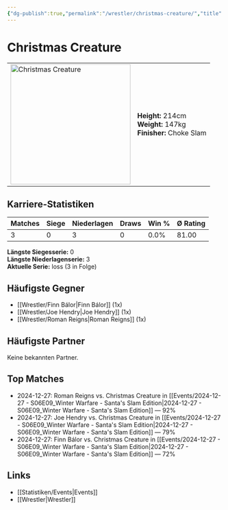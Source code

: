 ```yaml
---
{"dg-publish":true,"permalink":"/wrestler/christmas-creature/","title":"Christmas Creature","tags":["wrestler"],"noteIcon":""}
---
```



# Christmas Creature

<table>
        <tr>
        <td><img src="https://github.com/CptSpaulding1980/choke-slam-wrestling/releases/download/images/Christmas_Creature.png" width="280" alt="Christmas Creature"></td>
        <td>
        <b>Height:</b> 214cm<br>
        <b>Weight:</b> 147kg<br>
        <b>Finisher:</b> Choke Slam<br>
        </td>
        </tr>
        </table>
        
## Karriere-Statistiken

| Matches | Siege | Niederlagen | Draws | Win % | Ø Rating |
|---------|-------|-------------|-------|-------|-----------|
| 3 | 0 | 3 | 0 | 0.0% | 81.00 |

**Längste Siegesserie:** 0<br>**Längste Niederlagenserie:** 3<br>**Aktuelle Serie:** loss (3 in Folge)


## Häufigste Gegner
- [[Wrestler/Finn Bálor\|Finn Bálor]] (1x)
- [[Wrestler/Joe Hendry\|Joe Hendry]] (1x)
- [[Wrestler/Roman Reigns\|Roman Reigns]] (1x)

## Häufigste Partner
Keine bekannten Partner.

## Top Matches
- 2024-12-27: Roman Reigns vs. Christmas Creature in [[Events/2024-12-27 - S06E09_Winter Warfare - Santa's Slam Edition\|2024-12-27 - S06E09_Winter Warfare - Santa's Slam Edition]] — 92%
- 2024-12-27: Joe Hendry vs. Christmas Creature in [[Events/2024-12-27 - S06E09_Winter Warfare - Santa's Slam Edition\|2024-12-27 - S06E09_Winter Warfare - Santa's Slam Edition]] — 79%
- 2024-12-27: Finn Bálor vs. Christmas Creature in [[Events/2024-12-27 - S06E09_Winter Warfare - Santa's Slam Edition\|2024-12-27 - S06E09_Winter Warfare - Santa's Slam Edition]] — 72%

## Links
- [[Statistiken/Events\|Events]]
- [[Wrestler\|Wrestler]]
